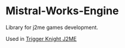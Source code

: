 Mistral-Works-Engine
====================

Library for j2me games development.

Used in [Trigger Knight J2ME](http://store.ovi.com/content/298741)

